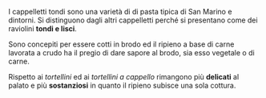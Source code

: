 I cappelletti tondi sono una varietà di di pasta tipica di San Marino e dintorni. Si distinguono dagli altri cappelletti perché si presentano come dei raviolini **tondi e lisci**. 

Sono concepiti per essere cotti in brodo ed il ripieno a base di carne lavorata a crudo ha il pregio di dare sapore al brodo, sia esso vegetale o di carne.

Rispetto ai *tortellini* ed ai *tortellini a cappello* rimangono più **delicati** al palato e più **sostanziosi** in quanto il ripieno subisce una sola cottura.